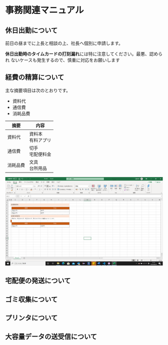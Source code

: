 # 事務関連マニュアル
## 休日出勤について
前日の昼までに上長と相談の上、社長へ個別に申請します。

**休日出勤時のタイムカードの打刻漏れ**には特に注意してください。最悪、認められ
ないケースも発生するので、慎重に対応をお願いします
## 経費の精算について
主な摘要項目は次のとおりです。
- 資料代
- 通信費
- 消耗品費

|摘要 |内容
|--|--
|資料代  |資料本<br>有料アプリ
|通信費  |切手<br>宅配便料金
|消耗品費|文具<br>台所用品  

![切手代](img/one_price.png)
## 宅配便の発送について
## ゴミ収集について
## プリンタについて
## 大容量データの送受信について
